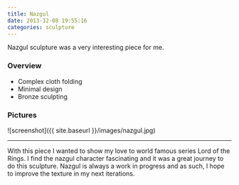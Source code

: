 ```yaml
---
title: Nazgul
date: 2013-12-08 19:55:16
categories: sculpture
---
```



Nazgul sculpture was a very interesting piece for me.


### Overview

* Complex cloth folding
* Minimal design
* Bronze sculpting

### Pictures

![screenshot]({{ site.baseurl }}/images/nazgul.jpg)

-------------
With this piece I wanted to show my love to world famous series Lord of the Rings. I find the nazgul character fascinating and it was a great journey to do this sculpture.
Nazgul is always a work in progress and as such, I hope to improve the texture in my next iterations.

